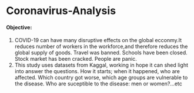 # Coronavirus-Analysis
#### Objective:
  1. COVID-19 can have many disruptive effects on the global ecconmy.It reduces number of workers in the workforce,and therefore reduces the global supply of goods. Travel was banned. Schools have been closed. Stock market has been cracked. People are panic. 
  2. This study uses datasets from Kaggal, working in hope it can shed light into answer the questions. How it starts; when it happened, who are affected. Which country got worse, which age groups are vulnerable to the disease. Who are suceptible to the disease: men or women?...etc
